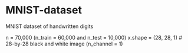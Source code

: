 # MNIST-dataset
MNIST dataset of handwritten digits

n = 70,000 (n_train = 60,000 and n_test = 10,000)
x.shape = (28, 28, 1) # 28-by-28 black and white image (n_channel = 1)  
